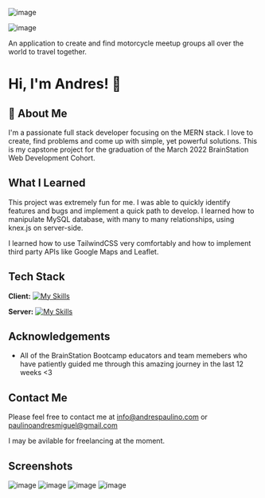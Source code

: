 ![image](https://user-images.githubusercontent.com/93609044/170407527-8ba09c46-6149-4f8b-af4f-e945ae9df36f.png)

![image](https://user-images.githubusercontent.com/93609044/170407607-eb119e24-4cb8-457d-9034-5633aa262d85.png)

An application to create and find motorcycle meetup groups all over the world to travel together. 

# Hi, I'm Andres! 👋

## 🚀 About Me
I'm a passionate full stack developer focusing on the MERN stack. I love to create, find problems and come up with simple, yet powerful solutions. This is my capstone
project for the graduation of the March 2022 BrainStation Web Development Cohort. 

## What I Learned

This project was extremely fun for me. I was able to quickly identify features and bugs and implement a quick path to develop. I learned how to manipulate MySQL database,
with many to many relationships, using knex.js on server-side.

I learned how to use TailwindCSS very comfortably and how to implement third party APIs like Google Maps and Leaflet.

## Tech Stack

**Client:** [![My Skills](https://skillicons.dev/icons?i=js,html,css,tailwind,react,figma,materialui,mysql,nodejs,ps,vscode)](https://skillicons.dev)

**Server:** [![My Skills](https://skillicons.dev/icons?i=express,nodejs,mysql)](https://skillicons.dev)

## Acknowledgements

 - All of the BrainStation Bootcamp educators and team memebers who have patiently guided me through this amazing journey in the last 12 weeks <3

## Contact Me

Please feel free to contact me at info@andrespaulino.com or paulinoandresmiguel@gmail.com

I may be avilable for freelancing at the moment. 

## Screenshots

![image](https://user-images.githubusercontent.com/93609044/170406987-2ef705d9-576d-41ec-ab73-4b3bfa97c79e.png)
![image](https://user-images.githubusercontent.com/93609044/170407053-12a1d055-361f-4336-b741-b037864bc09d.png)
![image](https://user-images.githubusercontent.com/93609044/170407231-109a36a1-e4e5-49f4-b5e1-ba9a07f3388a.png)
![image](https://user-images.githubusercontent.com/93609044/170407267-e76a2f17-6425-4b06-9f82-ca1d734db139.png)
